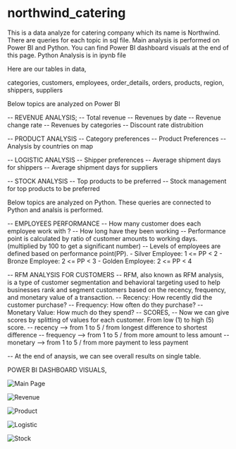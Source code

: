 # northwind_catering
This is a data analyze for catering company which its name is Northwind. 
There are queries for each topic in sql file. 
Main analysis is performed on Power BI and Python. You can find Power BI dashboard visuals at the end of this page.
Python Analysis is in ipynb file

Here are our tables in data,

categories, 
customers, 
employees, 
order_details, 
orders, 
products, 
region, 
shippers, 
suppliers

Below topics are analyzed on Power BI 

-- REVENUE ANALYSIS; 
-- Total revenue
-- Revenues by date 
-- Revenue change rate
-- Revenues by categories
-- Discount rate distrubition

-- PRODUCT ANALYSIS
-- Category preferences 
-- Product Preferences
-- Analysis by countries on map 

-- LOGISTIC ANALYSIS
-- Shipper preferences
-- Average shipment days for shippers
-- Average shipment days for suppliers

-- STOCK ANALYSIS
-- Top products to be preferred 
-- Stock management for top products to be preferred


Below topics are analyzed on Python. These queries are connected to Python and analsis is performed. 

-- EMPLOYEES PERFORMANCE 
-- How many customer does each employee work with ?
-- How long have they been working 
-- Performance point is calculated by ratio of customer amounts to working days. (multiplied by 100 to get a significant number)
-- Levels of employees are defined based on performance point(PP). 
     - Silver Employee: 1 <= PP < 2
     - Bronze Employee: 2 <= PP < 3
     - Golden Employee: 2 <= PP < 4 


-- RFM ANALYSIS FOR CUSTOMERS 
-- RFM, also known as RFM analysis, is a type of customer segmentation and behavioral targeting used to help businesses rank and segment customers based on the recency, frequency, and monetary value of a transaction. 
-- Recency: How recently did the customer purchase?
-- Frequency: How often do they purchase?
-- Monetary Value: How much do they spend?
-- SCORES, 
-- Now we can give scores by splitting of values for each customer.  From low (1) to high (5) score. 
-- recency   --> from 1 to 5 / from longest difference to shortest difference 
-- frequency --> from 1 to 5 / from more amount to less amount
-- monetary  --> from 1 to 5 / from more payment to less payment

-- At the end of anaysis, we can see overall results on single table. 


POWER BI DASHBOARD VISUALS,

![Main Page](https://github.com/user-attachments/assets/9b5cba58-a09e-4452-b7f5-e2fd9908f175)

![Revenue](https://github.com/user-attachments/assets/4421e90a-4f11-4def-aff3-9d58b8fb8476)

![Product](https://github.com/user-attachments/assets/4b97bca7-2fb8-4ef0-8fe5-4e17ebaa4e60)

![Logistic](https://github.com/user-attachments/assets/15892c81-028e-42bb-b6d3-0b37a2453a39)

![Stock](https://github.com/user-attachments/assets/7e29f529-4166-44b9-944d-33d58cacbe94)


